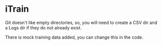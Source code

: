 # iTrain
Git doesn't like empty directories, so, you will need to create a CSV dir and a Logs dir if they do not already exist.

There is mock training data added, you can change this in the code.
